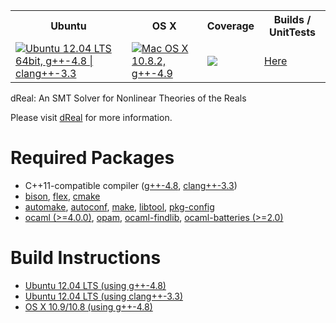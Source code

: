 <table>
  <tr>
    <th>Ubuntu</th>
    <th>OS X</th>
    <th>Coverage</th>
    <th>Builds / UnitTests</th>
  </tr>
  <tr>
    <td><a href="https://travis-ci.org/soonhokong/dReal"><img src="https://travis-ci.org/soonhokong/dReal.png?branch=master" title="Ubuntu 12.04 LTS 64bit, g++-4.8 | clang++-3.3"/></a></td>
    <td><a href="https://travis-ci.org/soonhokong/dReal-osx"><img src="https://travis-ci.org/soonhokong/dReal-osx.png?branch=master" title="Mac OS X 10.8.2, g++-4.9"/></a></td>
    <td><a href="https://coveralls.io/r/soonhokong/dReal"><img src="https://coveralls.io/repos/soonhokong/dReal/badge.png"/></a></td>
    <td><a href="http://borel.modck.cs.cmu.edu/CDash/index.php?project=dReal">Here</a></td>
  </tr>
</table>

dReal: An SMT Solver for Nonlinear Theories of the Reals

Please visit [dReal] for more information.

Required Packages
=================
 - C++11-compatible compiler ([g++-4.8][gcc], [clang++-3.3][clang])
 - [bison][bison], [flex][flex], [cmake][cmake]
 - [automake][automake], [autoconf][autoconf], [make][make], [libtool][libtool], [pkg-config][pkg-config]
 - [ocaml (>=4.0.0)][ocaml], [opam][opam], [ocaml-findlib][ocaml-findlib], [ocaml-batteries (>=2.0)][ocaml-batteries]

[automake]: http://www.gnu.org/software/automake/
[autoconf]: http://www.gnu.org/software/autoconf/
[make]: http://www.gnu.org/software/make/
[libtool]: http://www.gnu.org/software/libtool/
[gcc]: http://gcc.gnu.org/projects/cxx0x.html
[clang]: http://clang.llvm.org/cxx_status.html
[dReal]: http://dreal.cs.cmu.edu
[cmake]:http://www.cmake.org/cmake/resources/software.html
[bison]: http://www.gnu.org/software/bison
[flex]: http://flex.sourceforge.net
[ocaml]: http://ocaml.org
[opam]: http://opam.ocamlpro.com
[ocaml-findlib]: http://projects.camlcity.org/projects/findlib.html
[ocaml-batteries]: http://batteries.forge.ocamlcore.org
[pkg-config]: http://www.freedesktop.org/wiki/Software/pkg-config

Build Instructions
==================

 - [Ubuntu 12.04 LTS (using g++-4.8)][ubuntu-gcc]
 - [Ubuntu 12.04 LTS (using clang++-3.3)][ubuntu-clang]
 - [OS X 10.9/10.8 (using g++-4.8)][osx-gcc]

[ubuntu-gcc]: doc/ubuntu-gcc.md
[ubuntu-clang]: doc/ubuntu-clang.md
[osx-gcc]: doc/osx-gcc.md
